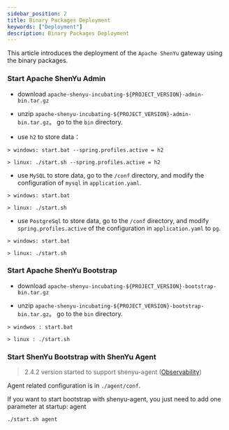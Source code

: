```yaml
---
sidebar_position: 2
title: Binary Packages Deployment
keywords: ["Deployment"] 
description: Binary Packages Deployment
---
```


This article introduces the deployment of the `Apache ShenYu` gateway using the binary packages.


### Start Apache ShenYu Admin

* download `apache-shenyu-incubating-${PROJECT_VERSION}-admin-bin.tar.gz`

* unzip `apache-shenyu-incubating-${PROJECT_VERSION}-admin-bin.tar.gz`。 go to the `bin` directory.

* use `h2` to store data：

```
> windows: start.bat --spring.profiles.active = h2

> linux: ./start.sh --spring.profiles.active = h2
```

* use `MySQL` to store data, go to the `/conf` directory, and modify the configuration of `mysql` in `application.yaml`.

```
> windows: start.bat 

> linux: ./start.sh 
```

* use `PostgreSql` to store data, go to the `/conf` directory, and  modify `spring.profiles.active` of the configuration in `application.yaml` to `pg`.

```
> windows: start.bat 

> linux: ./start.sh 
```

### Start Apache ShenYu Bootstrap

* download `apache-shenyu-incubating-${PROJECT_VERSION}-bootstrap-bin.tar.gz`

* unzip `apache-shenyu-incubating-${PROJECT_VERSION}-bootstrap-bin.tar.gz`。 go to the `bin` directory.

```
> windwos : start.bat 

> linux : ./start.sh 
```

### Start ShenYu Bootstrap with ShenYu Agent

> 2.4.2 version started to support shenyu-agent ([Observability](../user-guide/observability/observability.md))

Agent related configuration is in `./agent/conf`.

If you want to start bootstrap with shenyu-agent, you just need to add one parameter at startup: agent

```shell
./start.sh agent
```


